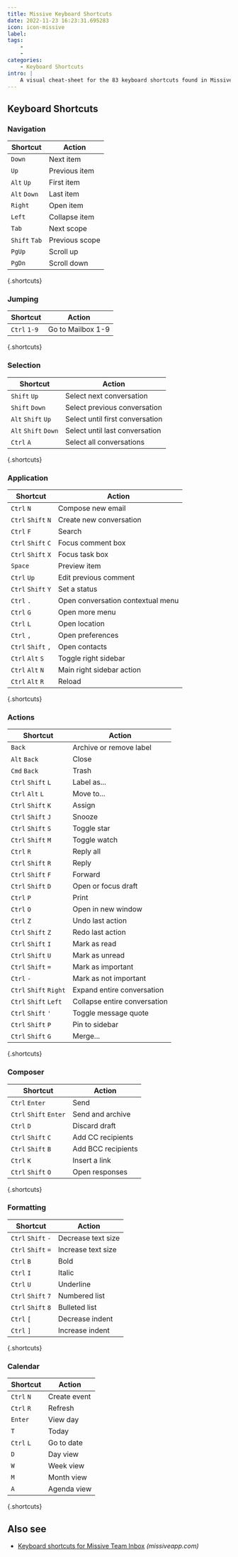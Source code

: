 ```yaml
---
title: Missive Keyboard Shortcuts
date: 2022-11-23 16:23:31.695283
icon: icon-missive
label: 
tags: 
    - 
    - 
categories:
    - Keyboard Shortcuts
intro: |
    A visual cheat-sheet for the 83 keyboard shortcuts found in Missive
---
```




Keyboard Shortcuts
------------------



### Navigation

Shortcut | Action
---|---
`Down`  | Next item
`Up`  | Previous item
`Alt` `Up`  | First item
`Alt` `Down`  | Last item
`Right`  | Open item
`Left`  | Collapse item
`Tab`  | Next scope
`Shift` `Tab`  | Previous scope
`PgUp`  | Scroll up
`PgDn`  | Scroll down
{.shortcuts}


### Jumping

Shortcut | Action
---|---
`Ctrl` `1-9`  | Go to Mailbox 1-9
{.shortcuts}


### Selection

Shortcut | Action
---|---
`Shift` `Up`  | Select next conversation
`Shift` `Down`  | Select previous conversation
`Alt` `Shift` `Up`  | Select until first conversation
`Alt` `Shift` `Down`  | Select until last conversation
`Ctrl` `A`  | Select all conversations
{.shortcuts}


### Application

Shortcut | Action
---|---
`Ctrl` `N`  | Compose new email
`Ctrl` `Shift` `N`  | Create new conversation
`Ctrl` `F`  | Search
`Ctrl` `Shift` `C`  | Focus comment box
`Ctrl` `Shift` `X`  | Focus task box
`Space`  | Preview item
`Ctrl` `Up`  | Edit previous comment
`Ctrl` `Shift` `Y`  | Set a status
`Ctrl` `.`  | Open conversation contextual menu
`Ctrl` `G`  | Open more menu
`Ctrl` `L`  | Open location
`Ctrl` `,`  | Open preferences
`Ctrl` `Shift` `,`  | Open contacts
`Ctrl` `Alt` `S`  | Toggle right sidebar
`Ctrl` `Alt` `N`  | Main right sidebar action
`Ctrl` `Alt` `R`  | Reload
{.shortcuts}


### Actions

Shortcut | Action
---|---
`Back`  | Archive or remove label
`Alt` `Back`  | Close
`Cmd` `Back`  | Trash
`Ctrl` `Shift` `L`  | Label as...
`Ctrl` `Alt` `L`  | Move to...
`Ctrl` `Shift` `K`  | Assign
`Ctrl` `Shift` `J`  | Snooze
`Ctrl` `Shift` `S`  | Toggle star
`Ctrl` `Shift` `M`  | Toggle watch
`Ctrl` `R`  | Reply all
`Ctrl` `Shift` `R`  | Reply
`Ctrl` `Shift` `F`  | Forward
`Ctrl` `Shift` `D`  | Open or focus draft
`Ctrl` `P`  | Print
`Ctrl` `O`  | Open in new window
`Ctrl` `Z`  | Undo last action
`Ctrl` `Shift` `Z`  | Redo last action
`Ctrl` `Shift` `I`  | Mark as read
`Ctrl` `Shift` `U`  | Mark as unread
`Ctrl` `Shift` `=`  | Mark as important
`Ctrl` `-`  | Mark as not important
`Ctrl` `Shift` `Right`  | Expand entire conversation
`Ctrl` `Shift` `Left`  | Collapse entire conversation
`Ctrl` `Shift` `'`  | Toggle message quote
`Ctrl` `Shift` `P`  | Pin to sidebar
`Ctrl` `Shift` `G`  | Merge...
{.shortcuts}


### Composer

Shortcut | Action
---|---
`Ctrl` `Enter`  | Send
`Ctrl` `Shift` `Enter`  | Send and archive
`Ctrl` `D`  | Discard draft
`Ctrl` `Shift` `C`  | Add CC recipients
`Ctrl` `Shift` `B`  | Add BCC recipients
`Ctrl` `K`  | Insert a link
`Ctrl` `Shift` `O`  | Open responses
{.shortcuts}


### Formatting

Shortcut | Action
---|---
`Ctrl` `Shift` `-`  | Decrease text size
`Ctrl` `Shift` `=`  | Increase text size
`Ctrl` `B`  | Bold
`Ctrl` `I`  | Italic
`Ctrl` `U`  | Underline
`Ctrl` `Shift` `7`  | Numbered list
`Ctrl` `Shift` `8`  | Bulleted list
`Ctrl` `[`  | Decrease indent
`Ctrl` `]`  | Increase indent
{.shortcuts}


### Calendar

Shortcut | Action
---|---
`Ctrl` `N`  | Create event
`Ctrl` `R`  | Refresh
`Enter`  | View day
`T`  | Today
`Ctrl` `L`  | Go to date
`D`  | Day view
`W`  | Week view
`M`  | Month view
`A`  | Agenda view
{.shortcuts}




Also see
--------
- [Keyboard shortcuts for Missive Team Inbox](https://missiveapp.com/help/keyboard-shortcuts) _(missiveapp.com)_
